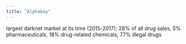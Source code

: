 ```yaml
---
title: "Alphabay"
---
```

largest darknet market at its time (2015-2017); 28% of all drug sales, 5% pharmaceuticals, 18% drug-related chemicals, 77% illegal drugs

